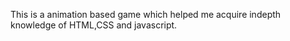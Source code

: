 This is a animation based game which helped me acquire indepth knowledge of HTML,CSS and javascript.
